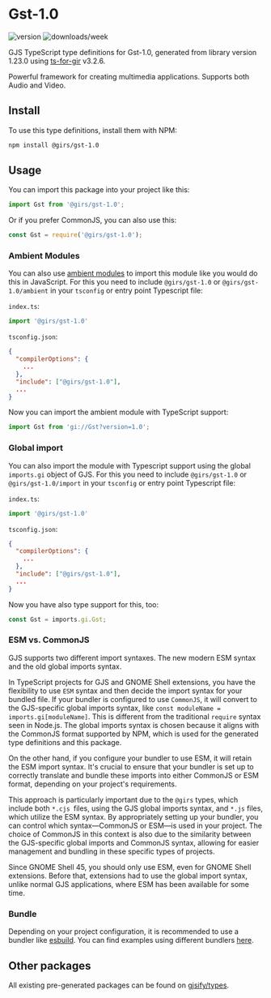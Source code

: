 
# Gst-1.0

![version](https://img.shields.io/npm/v/@girs/gst-1.0)
![downloads/week](https://img.shields.io/npm/dw/@girs/gst-1.0)


GJS TypeScript type definitions for Gst-1.0, generated from library version 1.23.0 using [ts-for-gir](https://github.com/gjsify/ts-for-gir) v3.2.6.

Powerful framework for creating multimedia applications. Supports both Audio and Video.

## Install

To use this type definitions, install them with NPM:
```bash
npm install @girs/gst-1.0
```

## Usage

You can import this package into your project like this:
```ts
import Gst from '@girs/gst-1.0';
```

Or if you prefer CommonJS, you can also use this:
```ts
const Gst = require('@girs/gst-1.0');
```

### Ambient Modules

You can also use [ambient modules](https://github.com/gjsify/ts-for-gir/tree/main/packages/cli#ambient-modules) to import this module like you would do this in JavaScript.
For this you need to include `@girs/gst-1.0` or `@girs/gst-1.0/ambient` in your `tsconfig` or entry point Typescript file:

`index.ts`:
```ts
import '@girs/gst-1.0'
```

`tsconfig.json`:
```json
{
  "compilerOptions": {
    ...
  },
  "include": ["@girs/gst-1.0"],
  ...
}
```

Now you can import the ambient module with TypeScript support: 

```ts
import Gst from 'gi://Gst?version=1.0';
```

### Global import

You can also import the module with Typescript support using the global `imports.gi` object of GJS.
For this you need to include `@girs/gst-1.0` or `@girs/gst-1.0/import` in your `tsconfig` or entry point Typescript file:

`index.ts`:
```ts
import '@girs/gst-1.0'
```

`tsconfig.json`:
```json
{
  "compilerOptions": {
    ...
  },
  "include": ["@girs/gst-1.0"],
  ...
}
```

Now you have also type support for this, too:

```ts
const Gst = imports.gi.Gst;
```


### ESM vs. CommonJS

GJS supports two different import syntaxes. The new modern ESM syntax and the old global imports syntax.

In TypeScript projects for GJS and GNOME Shell extensions, you have the flexibility to use `ESM` syntax and then decide the import syntax for your bundled file. If your bundler is configured to use `CommonJS`, it will convert to the GJS-specific global imports syntax, like `const moduleName = imports.gi[moduleName]`. This is different from the traditional `require` syntax seen in Node.js. The global imports syntax is chosen because it aligns with the CommonJS format supported by NPM, which is used for the generated type definitions and this package.

On the other hand, if you configure your bundler to use ESM, it will retain the ESM import syntax. It's crucial to ensure that your bundler is set up to correctly translate and bundle these imports into either CommonJS or ESM format, depending on your project's requirements.

This approach is particularly important due to the `@girs` types, which include both `*.cjs `files, using the GJS global imports syntax, and `*.js` files, which utilize the ESM syntax. By appropriately setting up your bundler, you can control which syntax—CommonJS or ESM—is used in your project. The choice of CommonJS in this context is also due to the similarity between the GJS-specific global imports and CommonJS syntax, allowing for easier management and bundling in these specific types of projects.

Since GNOME Shell 45, you should only use ESM, even for GNOME Shell extensions. Before that, extensions had to use the global import syntax, unlike normal GJS applications, where ESM has been available for some time.

### Bundle

Depending on your project configuration, it is recommended to use a bundler like [esbuild](https://esbuild.github.io/). You can find examples using different bundlers [here](https://github.com/gjsify/ts-for-gir/tree/main/examples).

## Other packages

All existing pre-generated packages can be found on [gjsify/types](https://github.com/gjsify/types).

